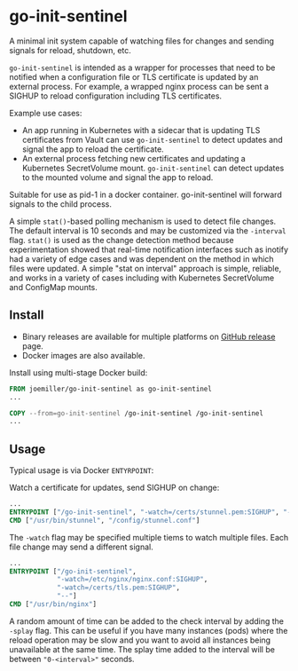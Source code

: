 go-init-sentinel
================

A minimal init system capable of watching files for changes and sending signals for reload, shutdown, etc.

`go-init-sentinel` is intended as a wrapper for processes that need to be notified when a
configuration file or TLS certificate is updated by an external process. For example, a wrapped
nginx process can be sent a SIGHUP to reload configuration including TLS certificates.

Example use cases:

- An app running in Kubernetes with a sidecar that is updating TLS certificates from Vault can use
  `go-init-sentinel` to detect updates and signal the app to reload the certificate.
- An external process fetching new certificates and updating a Kubernetes SecretVolume mount.
  `go-init-sentinel` can detect updates to the mounted volume and signal the app to reload.

Suitable for use as pid-1 in a docker container. go-init-sentinel will forward signals to the
child process.

A simple `stat()`-based polling mechanism is used to detect file changes. The default interval
is 10 seconds and may be customized via the `-interval` flag. `stat()` is used as the change
detection method because experimentation showed that real-time notification interfaces such as
inotify had a variety of edge cases and was dependent on the method in which files were updated.
A simple "stat on interval" approach is simple, reliable, and works in a variety of cases including
with Kubernetes SecretVolume and ConfigMap mounts.

Install
-------

- Binary releases are available for multiple platforms on [GitHub release](https://github.com/joemiller/go-init-sentinel/releases) page.
- Docker images are also available.

Install using multi-stage Docker build:

```dockerfile
FROM joemiller/go-init-sentinel as go-init-sentinel
...

COPY --from=go-init-sentinel /go-init-sentinel /go-init-sentinel
...
```

Usage
-----

Typical usage is via Docker `ENTYRPOINT`:

Watch a certificate for updates, send SIGHUP on change:

```dockerfile
...
ENTRYPOINT ["/go-init-sentinel", "-watch=/certs/stunnel.pem:SIGHUP", "--"]
CMD ["/usr/bin/stunnel", "/config/stunnel.conf"]
```

The `-watch` flag may be specified multiple tiems to watch multiple files. Each file
change may send a different signal.

```dockerfile
...
ENTRYPOINT ["/go-init-sentinel",
            "-watch=/etc/nginx/nginx.conf:SIGHUP",
            "-watch=/certs/tls.pem:SIGHUP",
            "--"]
CMD ["/usr/bin/nginx"]
```

A random amount of time can be added to the check interval by adding the `-splay` flag.
This can be useful if you have many instances (pods) where the reload operation may be slow
and you want to avoid all instances being unavailable at the same time. The splay time added to
the interval will be between `"0-<interval>"` seconds.
